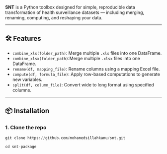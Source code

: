 **SNT** is a Python toolbox designed for simple, reproducible data transformation of health surveillance datasets — including merging, renaming, computing, and reshaping your data.

---

## 🛠️ Features

- `combine_xls(folder_path)`: Merge multiple `.xls` files into one DataFrame.
- `combine_xlsx(folder_path)`:Merge multiple `.xlsx` files into one DataFrame.
- `rename(df, mapping_file)`: Rename columns using a mapping Excel file.
- `compute(df, formula_file)`: Apply row-based computations to generate new variables.
- `split(df, column_file)`: Convert wide to long format using specified columns.

---

## 📦 Installation

### 1. Clone the repo

```python
git clone https://github.com/mohamedsillahkanu/snt.git
```
```python
cd snt-package
```
